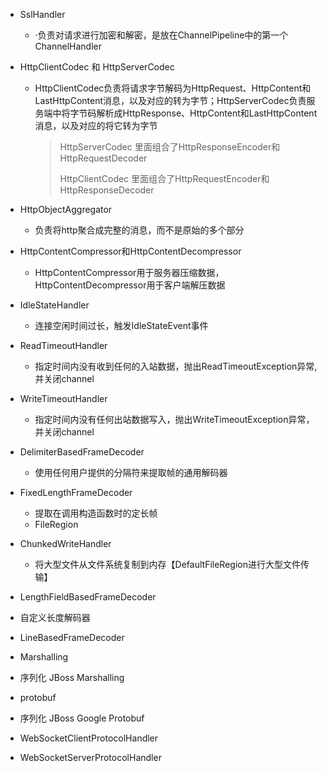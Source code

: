 - SslHandler
  - ·负责对请求进行加密和解密，是放在ChannelPipeline中的第一个ChannelHandler

- HttpClientCodec 和 HttpServerCodec

  - HttpClientCodec负责将请求字节解码为HttpRequest、HttpContent和LastHttpContent消息，以及对应的转为字节；HttpServerCodec负责服务端中将字节码解析成HttpResponse、HttpContent和LastHttpContent消息，以及对应的将它转为字节

    > HttpServerCodec 里面组合了HttpResponseEncoder和HttpRequestDecoder
    >
    > HttpClientCodec 里面组合了HttpRequestEncoder和HttpResponseDecoder

- HttpObjectAggregator
  - 负责将http聚合成完整的消息，而不是原始的多个部分
- HttpContentCompressor和HttpContentDecompressor
  - HttpContentCompressor用于服务器压缩数据，HttpContentDecompressor用于客户端解压数据
- IdleStateHandler
  - 连接空闲时间过长，触发IdleStateEvent事件
- ReadTimeoutHandler
  - 指定时间内没有收到任何的入站数据，抛出ReadTimeoutException异常,并关闭channel
- WriteTimeoutHandler
  - 指定时间内没有任何出站数据写入，抛出WriteTimeoutException异常，并关闭channel
- DelimiterBasedFrameDecoder
  - 使用任何用户提供的分隔符来提取帧的通用解码器
- FixedLengthFrameDecoder
  - 提取在调用构造函数时的定长帧
  -  FileRegion 
- ChunkedWriteHandler
  - 将大型文件从文件系统复制到内存【DefaultFileRegion进行大型文件传输】
-  LengthFieldBasedFrameDecoder
  - 自定义长度解码器 
-  LineBasedFrameDecoder 
-   Marshalling 
  -  序列化 JBoss Marshalling
-  protobuf 
  -  序列化 JBoss Google Protobuf
- WebSocketClientProtocolHandler
- WebSocketServerProtocolHandler